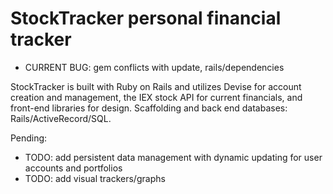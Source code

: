 # StockTracker personal financial tracker 

* CURRENT BUG: gem conflicts with update, rails/dependencies 

StockTracker is built with Ruby on Rails and utilizes Devise for account creation and management, the IEX stock API for current financials, and front-end libraries for design. Scaffolding and back end databases: Rails/ActiveRecord/SQL.

Pending:
* TODO: add persistent data management with dynamic updating for user accounts and portfolios
* TODO: add visual trackers/graphs

